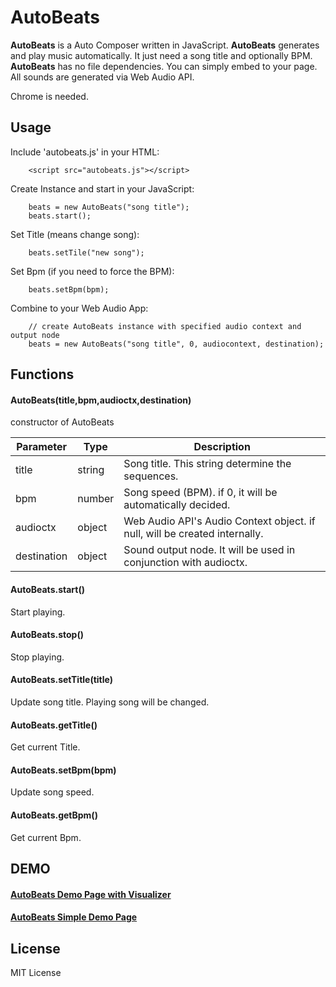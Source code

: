 AutoBeats
=========

<b>AutoBeats</b> is a Auto Composer written in JavaScript.
<b>AutoBeats</b> generates and play music automatically. It just need a song title and optionally BPM.  
<b>AutoBeats</b> has no file dependencies. You can simply embed to your page. All sounds are generated via Web Audio API.

Chrome is needed.

## Usage
Include 'autobeats.js' in your HTML:

```
	<script src="autobeats.js"></script>
```

Create Instance and start in your JavaScript:

```
	beats = new AutoBeats("song title");
	beats.start();
```

Set Title (means change song):

```
	beats.setTile("new song");
```

Set Bpm (if you need to force the BPM):

```
	beats.setBpm(bpm);
```

Combine to your Web Audio App:

```
	// create AutoBeats instance with specified audio context and output node
	beats = new AutoBeats("song title", 0, audiocontext, destination);
```

## Functions

#### AutoBeats(title,bpm,audioctx,destination)  
 constructor of AutoBeats  

Parameter|Type|Description
---|---|---
title|string|Song title. This string determine the sequences.
bpm|number|Song speed (BPM). if 0, it will be automatically decided.
audioctx|object|Web Audio API's Audio Context object. if null, will be created internally.
destination|object|Sound output node. It will be used in conjunction with audioctx.

#### AutoBeats.start()  
 Start playing.

#### AutoBeats.stop()  
 Stop playing.

#### AutoBeats.setTitle(title)  
 Update song title. Playing song will be changed.  

#### AutoBeats.getTitle()  
 Get current Title.

#### AutoBeats.setBpm(bpm)  
 Update song speed.

#### AutoBeats.getBpm()  
 Get current Bpm.

## DEMO
#### [AutoBeats Demo Page with Visualizer](http://g200kg.github.com/AutoBeats/)
#### [AutoBeats Simple Demo Page](http://g200kg.github.com/AutoBeats/simple.html)

## License
 MIT License

